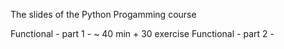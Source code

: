 The slides of the Python Progamming course


Functional - part 1 - ~ 40 min + 30 exercise
Functional - part 2 - 